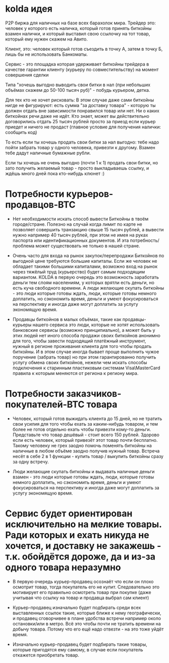 # kolda идея

P2P биржа для наличных на базе всех барахолок мира. Трейдер это: человек у которого есть наличка, который готов принять биткойны взамен налички, и который выставил свою ссылочку на тот товар, который ему нужен скажем на Авито.

Клиент, это: человек который готов съездить в точку А, затем в точку Б, лишь бы не использовать Банкоматы.

Сервис - это площадка которая удерживает биткойны трейдера в качестве гарантии клиенту (курьеру по совместительству) на момент совершения сделки

Типа "хочешь выгодно выводить свои битки в нал (при небольших объёмах скажем до 50-100 тысяч руб)" - побудь курьером, детка.

Для тех кто не хочет рисковать: В этом случае даже сами биткойны нигде не фигурируют: есть сумма "за доставку товара" - которую ты должен отдать вне зависимости понравился товар или нет. Ни о каких биткойнах речи даже не идёт. Кто знает, может вы действительно договорились отдать 25 тысяч рублей просто за приезд если курьер приедет и ничего не продаст (главное условие для получения налички: сообщить код)

То есть если ты хочешь продать свои битки за нал выгодно: тебе надо пойти забрать товар у одного человека, привезти к другому. Взамен тебе дадут наличные бумажные рубли.

Если ты хочешь не очень выгодно (почти 1 к 1) продать свои битки, но зато получить желаемый товар - просто выкладываешь ссылку, и ждёшь много дней пока кто-нибудь клюнет :)

# Потребности курьеров-продавцов-BTC

* Нет необходимости искать способ вывести Биткойны в твоём городе/стране. Полезно на случай когда лимит по карте не позволяет совершить транзакцию свыше 15 тысяч рублей, а вывести нужно например 40 тысяч рублей, при этом не имея на руках паспорта или идентификационных документов. И эта потребность/проблема может существовать не только в нашей стране.

* Очень часто для входа на рынок закупок/перепродажи Биткойнов по выгодной цене требуются большие капиталы. Если же человек не обладает такими большими капиталами, возможно вход на рынок через тяжёлый труд (курьерство) будет самым подходящим вариантом. KOLDA в первую очередь это возможность заработать деньги тем слоям населениям, у которых врятли есть деньги, но есть куча свободного времени. А люди желающие скупать биткойны - это люди которые готовы ждать, люди, которые готовы немного доплатить, но сэкономить время, деньги и умеют фокусироваться на перспективу и иногда даже могут доплатить за услугу экономящую время.

* Продавцы биткойнов в малых объёмах, такие как продавцы-курьеры нашего сервиса это люди, которые не хотят использовать банковские сервисы (возможно принципиально), а может быть у этих людей нет иного способа продажи своих биткойнов анонимно для того, чтобы завести подходящий платёжный инструмент, нужный в регионе проживания клиента для того чтобы продать биткойны. И в этом случае иногда бывает проще выполнить чужое поручение (забрать товар) но при этом гарантированно получить услугу обмена своих биткойнов, нежели чем искать способы подключения к старинным пластиковым системам Visa\MasterCard правила к которым меняются от региона к региону мира.

# Потребности заказчиков-покупателей-BTC товара

* Человек, который готов выжидать клиента до 15 дней, но не тратить свои усилия для того чтобы ехать за каким-нибудь товаром, и тем более не готов отдельно ехать чтобы привезти кому-то деньги. Представьте что товар дешёвый - стоит всего 150 рублей. Здорово если есть человек, который привезёт этот товар почти бесплатно. Такому человеку не грех заодно помочь поменять биткойны на наличные в любом объёме заодно получив нужный товар. Встреча несёт в себе 2 в 1 функции - купить товар / выкупить биткойны сразу за одну встречу.

* Люди желающие скупать биткойны и выдавать наличные деньги взамен - это люди которые готовы ждать, люди, которые готовы немного доплатить, но сэкономить время, деньги и умеют фокусироваться на перспективу и иногда даже могут доплатить за услугу экономящую время.

# Сервис будет ориентирован исключительно на мелкие товары. Ради которых и ехать никуда не хочется, и доставку не закажешь - т.к. обойдётся дороже, да и из-за одного товара неразумно

* В первую очередь курьер-продавец осознаёт что если он плохо осмотрит товар, тогда покупатель его не купит. Следовательно это мотивирует его правильно осмотреть товар при покупке (даже учитывая что ссылку на товар и продавца выбрал сам клиент)

* Курьер-продавец изначально будет подбирать среди всех выставленных ссылок такие, которые ближе к нему географически, и продавец сговорчивее в плане удобства встречи например около остановки/или в метро. Всё это чтобы почти не тратить времени на добычу товара. Потому что его ещё надо отвезти - на это тоже уйдёт время.

* Изначально курьер-продавец будет подбирать такие товары, которые пригодятся ему самому, в случае если покупатель откажется приобретать товар.
